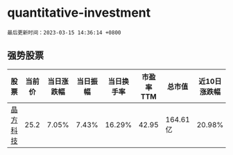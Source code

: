 # quantitative-investment

`最后更新时间：2023-03-15 14:36:14 +0800`

## 强势股票

|股票|当前价|当日涨跌幅|当日振幅|当日换手率|市盈率TTM|总市值|近10日涨跌幅|
|----|----|----|----|----|----|----|----|
|[晶方科技](https://xueqiu.com/S/SH603005)|25.2|7.05%|7.43%|16.29%|42.95|164.61亿|20.98%|
